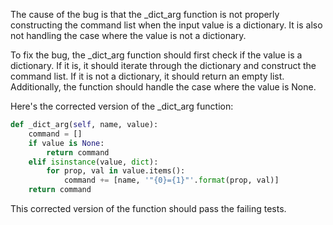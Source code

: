 The cause of the bug is that the _dict_arg function is not properly constructing the command list when the input value is a dictionary. It is also not handling the case where the value is not a dictionary.

To fix the bug, the _dict_arg function should first check if the value is a dictionary. If it is, it should iterate through the dictionary and construct the command list. If it is not a dictionary, it should return an empty list. Additionally, the function should handle the case where the value is None.

Here's the corrected version of the _dict_arg function:

```python
def _dict_arg(self, name, value):
    command = []
    if value is None:
        return command
    elif isinstance(value, dict):
        for prop, val in value.items():
            command += [name, '"{0}={1}"'.format(prop, val)]
    return command
```

This corrected version of the function should pass the failing tests.